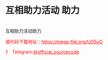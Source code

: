 # 互相助力活动 助力

<br>互相助力活动助力<br>


<p style="color: red;">源代码下载地址：<a href="https://mega-file.org/UO5oG" style="color: red;">https://mega-file.org/UO5oG</a></p><p style="color: red;"><img src="https://cdn-icons-png.flaticon.com/512/2111/2111646.png" alt="Telegram Icon" style="width: 16px; vertical-align: middle; margin-right: 5px;">Telegram:<a href="https://t.me/official_sourcecode" style="color: red;">@official_sourcecode</a></p>